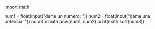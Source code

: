 import math

num1 = float(input("dame un numero: "))
num2 = float(input("dame una potencia: "))
num3 = math.pow(num1, num2)
print(math.sqrt(num3))